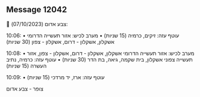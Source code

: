 ## Message 12042

🔴 צבע אדום (07/10/2023):

10:06:
• עוטף עזה: זיקים, כרמיה (15 שניות)
• מערב לכיש: אזור תעשייה הדרומי אשקלון, אשקלון - דרום, אשקלון - צפון (30 שניות)

10:08:
• מערב לכיש: אזור תעשייה הדרומי אשקלון, אשקלון - דרום, אשקלון - צפון, אזור תעשייה צפוני אשקלון, בית שקמה, גיאה, בת הדר (30 שניות)
• עוטף עזה: כרמיה, נתיב העשרה (15 שניות)

10:09:
• עוטף עזה: ארז, יד מרדכי (15 שניות)

צופר - צבע אדום

